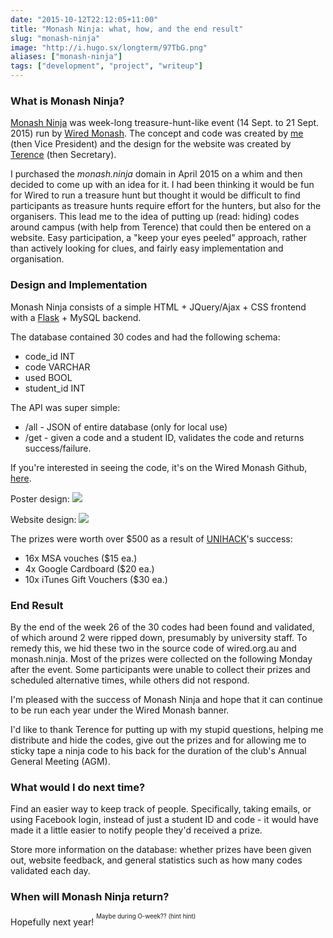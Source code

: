 ```yaml
---
date: "2015-10-12T22:12:05+11:00"
title: "Monash Ninja: what, how, and the end result"
slug: "monash-ninja"
image: "http://i.hugo.sx/longterm/97TbG.png"
aliases: ["monash-ninja"]
tags: ["development", "project", "writeup"]
---
```


### What is Monash Ninja?
[Monash Ninja](http://monash.ninja) was week-long treasure-hunt-like event (14 Sept. to 21 Sept. 2015) run by [Wired Monash](http://wired.org.au/). The concept and code was created by [me](http://hugo.sx/) (then Vice President) and the design for the website was created by [Terence](http://terencehuynh.com/) (then Secretary).  

I purchased the _monash.ninja_ domain in April 2015 on a whim and then decided to come up with an idea for it. I had been thinking it would be fun for Wired to run a treasure hunt but thought it would be difficult to find participants as treasure hunts require effort for the hunters, but also for the organisers. This lead me to the idea of putting up (read: hiding) codes around campus (with help from Terence) that could then be entered on a website. Easy participation, a "keep your eyes peeled" approach, rather than actively looking for clues, and fairly easy implementation and organisation.


### Design and Implementation
Monash Ninja consists of a simple HTML + JQuery/Ajax + CSS frontend with a [Flask](http://flask.pocoo.org) + MySQL backend.  

The database contained 30 codes and had the following schema:
- code\_id INT  
- code VARCHAR  
- used BOOL  
- student_id INT  

The API was super simple:
- /all - JSON of entire database (only for local use)  
- /get - given a code and a student ID, validates the code and returns success/failure.  

If you're interested in seeing the code, it's on the Wired Monash Github, [here](https://github.com/wiredmonash/monash.ninja).  

Poster design:
![](http://i.hugo.sx/longterm/K4ENY.jpg)  

Website design:
![](http://i.hugo.sx/longterm/udf9y.png)  

The prizes were worth over $500 as a result of [UNIHACK](http://unihack.net/)'s success:
- 16x MSA vouches ($15 ea.)  
- 4x Google Cardboard ($20 ea.)  
- 10x iTunes Gift Vouchers ($30 ea.)  

### End Result
By the end of the week 26 of the 30 codes had been found and validated, of which around 2 were ripped down, presumably by university staff. To remedy this, we hid these two in the source code of wired.org.au and monash.ninja. Most of the prizes were collected on the following Monday after the event. Some participants were unable to collect their prizes and scheduled alternative times, while others did not respond.  

I'm pleased with the success of Monash Ninja and hope that it can continue to be run each year under the Wired Monash banner.

I'd like to thank Terence for putting up with my stupid questions, helping me distribute and hide the codes, give out the prizes and for allowing me to sticky tape a ninja code to his back for the duration of the club's Annual General Meeting (AGM).  

### What would I do next time?
Find an easier way to keep track of people. Specifically, taking emails, or using Facebook login, instead of just a student ID and code - it would have made it a little easier to notify people they'd received a prize.  

Store more information on the database: whether prizes have been given out, website feedback, and general statistics such as how many codes validated each day.

### When will Monash Ninja return?
Hopefully next year! <sup><sup>Maybe during O-week?? (hint hint)</sup></sup>
